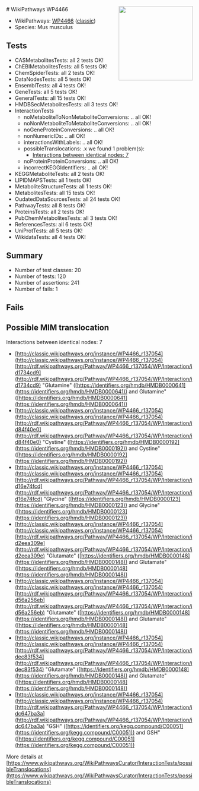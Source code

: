 <img style="float: right; width: 200px" src="https://upload.wikimedia.org/wikipedia/commons/thumb/8/83/Wplogo_with_text_500.png/640px-Wplogo_with_text_500.png" />
# WikiPathways WP4466

* WikiPathways: [WP4466](https://wikipathways.org/pathways/WP4466) ([classic](https://classic.wikipathways.org/instance/WP4466))
* Species: Mus musculus
## Tests
* CASMetabolitesTests: all 2 tests OK!
* ChEBIMetabolitesTests: all 5 tests OK!
* ChemSpiderTests: all 2 tests OK!
* DataNodesTests: all 5 tests OK!
* EnsemblTests: all 4 tests OK!
* GeneTests: all 5 tests OK!
* GeneralTests: all 15 tests OK!
* HMDBSecMetabolitesTests: all 3 tests OK!
* InteractionTests
    * noMetaboliteToNonMetaboliteConversions: .. all OK!
    * noNonMetaboliteToMetaboliteConversions: .. all OK!
    * noGeneProteinConversions: .. all OK!
    * nonNumericIDs: .. all OK!
    * interactionsWithLabels: .. all OK!
    * possibleTranslocations: .x we found 1 problem(s):
        * [Interactions between identical nodes: 7](#1c11820c)
    * noProteinProteinConversions: .. all OK!
    * incorrectKEGGIdentifiers: .. all OK!
* KEGGMetaboliteTests: all 2 tests OK!
* LIPIDMAPSTests: all 1 tests OK!
* MetaboliteStructureTests: all 1 tests OK!
* MetabolitesTests: all 15 tests OK!
* OudatedDataSourcesTests: all 24 tests OK!
* PathwayTests: all 8 tests OK!
* ProteinsTests: all 2 tests OK!
* PubChemMetabolitesTests: all 3 tests OK!
* ReferencesTests: all 6 tests OK!
* UniProtTests: all 5 tests OK!
* WikidataTests: all 4 tests OK!


## Summary

* Number of test classes: 20
* Number of tests: 120
* Number of assertions: 241
* Number of fails: 1

## Fails

<a name="1c11820c" />

## Possible MIM translocation

Interactions between identical nodes: 7

* [http://classic.wikipathways.org/instance/WP4466_r137054](http://classic.wikipathways.org/instance/WP4466_r137054) [http://rdf.wikipathways.org/Pathway/WP4466_r137054/WP/Interaction/id1734cd9](http://rdf.wikipathways.org/Pathway/WP4466_r137054/WP/Interaction/id1734cd9) "Glutamine" ([https://identifiers.org/hmdb/HMDB0000641](https://identifiers.org/hmdb/HMDB0000641)) and 
Glutamine" ([https://identifiers.org/hmdb/HMDB0000641](https://identifiers.org/hmdb/HMDB0000641))
* [http://classic.wikipathways.org/instance/WP4466_r137054](http://classic.wikipathways.org/instance/WP4466_r137054) [http://rdf.wikipathways.org/Pathway/WP4466_r137054/WP/Interaction/id84f40e0](http://rdf.wikipathways.org/Pathway/WP4466_r137054/WP/Interaction/id84f40e0) "Cystine" ([https://identifiers.org/hmdb/HMDB0000192](https://identifiers.org/hmdb/HMDB0000192)) and 
Cystine" ([https://identifiers.org/hmdb/HMDB0000192](https://identifiers.org/hmdb/HMDB0000192))
* [http://classic.wikipathways.org/instance/WP4466_r137054](http://classic.wikipathways.org/instance/WP4466_r137054) [http://rdf.wikipathways.org/Pathway/WP4466_r137054/WP/Interaction/id16e74fcd](http://rdf.wikipathways.org/Pathway/WP4466_r137054/WP/Interaction/id16e74fcd) "Glycine" ([https://identifiers.org/hmdb/HMDB0000123](https://identifiers.org/hmdb/HMDB0000123)) and 
Glycine" ([https://identifiers.org/hmdb/HMDB0000123](https://identifiers.org/hmdb/HMDB0000123))
* [http://classic.wikipathways.org/instance/WP4466_r137054](http://classic.wikipathways.org/instance/WP4466_r137054) [http://rdf.wikipathways.org/Pathway/WP4466_r137054/WP/Interaction/id2eea309e](http://rdf.wikipathways.org/Pathway/WP4466_r137054/WP/Interaction/id2eea309e) "Glutamate" ([https://identifiers.org/hmdb/HMDB0000148](https://identifiers.org/hmdb/HMDB0000148)) and 
Glutamate" ([https://identifiers.org/hmdb/HMDB0000148](https://identifiers.org/hmdb/HMDB0000148))
* [http://classic.wikipathways.org/instance/WP4466_r137054](http://classic.wikipathways.org/instance/WP4466_r137054) [http://rdf.wikipathways.org/Pathway/WP4466_r137054/WP/Interaction/id56a256eb](http://rdf.wikipathways.org/Pathway/WP4466_r137054/WP/Interaction/id56a256eb) "Glutamate" ([https://identifiers.org/hmdb/HMDB0000148](https://identifiers.org/hmdb/HMDB0000148)) and 
Glutamate" ([https://identifiers.org/hmdb/HMDB0000148](https://identifiers.org/hmdb/HMDB0000148))
* [http://classic.wikipathways.org/instance/WP4466_r137054](http://classic.wikipathways.org/instance/WP4466_r137054) [http://rdf.wikipathways.org/Pathway/WP4466_r137054/WP/Interaction/idec83f534](http://rdf.wikipathways.org/Pathway/WP4466_r137054/WP/Interaction/idec83f534) "Glutamate" ([https://identifiers.org/hmdb/HMDB0000148](https://identifiers.org/hmdb/HMDB0000148)) and 
Glutamate" ([https://identifiers.org/hmdb/HMDB0000148](https://identifiers.org/hmdb/HMDB0000148))
* [http://classic.wikipathways.org/instance/WP4466_r137054](http://classic.wikipathways.org/instance/WP4466_r137054) [http://rdf.wikipathways.org/Pathway/WP4466_r137054/WP/Interaction/idc647ba3a](http://rdf.wikipathways.org/Pathway/WP4466_r137054/WP/Interaction/idc647ba3a) "GSH" ([https://identifiers.org/kegg.compound/C00051](https://identifiers.org/kegg.compound/C00051)) and 
GSH" ([https://identifiers.org/kegg.compound/C00051](https://identifiers.org/kegg.compound/C00051))


More details at [https://www.wikipathways.org/WikiPathwaysCurator/InteractionTests/possibleTranslocations](https://www.wikipathways.org/WikiPathwaysCurator/InteractionTests/possibleTranslocations)

